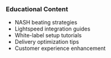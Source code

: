 ### Educational Content

- NASH beating strategies
- Lightspeed integration guides
- White-label setup tutorials
- Delivery optimization tips
- Customer experience enhancement
